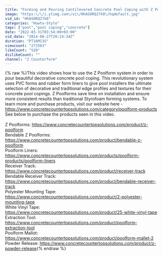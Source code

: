 ```yaml
---
title: "Forming and Pouring Cantilevered Concrete Pool Coping with Z Poolforms"
image: "https:\/\/i.ytimg.com\/vi\/HhAS0RQ27k0\/hqdefault.jpg"
vid_id: "HhAS0RQ27k0"
categories: "Howto-Style"
tags: ["pool","pool coping","concrete"]
date: "2022-03-31T03:54:00+03:00"
vid_date: "2014-08-27T20:24:34Z"
duration: "PT16M13S"
viewcount: "272563"
likeCount: "520"
dislikeCount: ""
channel: "Z Counterform"
---
```

{% raw %}This video shows how to use the Z Poolform system in order to pour beautiful decorative concrete pool coping. This revolutionary system uses PVC forms and rubber form liners to give pool installers the ultimate selection of decorative and traditional edge profiles and textures for their concrete pool copings. Z Poolforms save time on installation and ensure more consistent results than traditional Styrofoam forming systems. To learn more and purchase products, visit our website here - <a rel="nofollow" target="blank" href="https://www.concretecountertopsolutions.com/category/poolform-products">https://www.concretecountertopsolutions.com/category/poolform-products</a> See below to purchase the products seen in this video.<br /><br />Z Poolforms: <a rel="nofollow" target="blank" href="https://www.concretecountertopsolutions.com/product/z-poolform">https://www.concretecountertopsolutions.com/product/z-poolform</a><br />Bendable Z Poolforms: <a rel="nofollow" target="blank" href="https://www.concretecountertopsolutions.com/product/bendable-z-poolform">https://www.concretecountertopsolutions.com/product/bendable-z-poolform</a><br />Poolform Liners: <a rel="nofollow" target="blank" href="https://www.concretecountertopsolutions.com/products/poolform-products/poolform-liners">https://www.concretecountertopsolutions.com/products/poolform-products/poolform-liners</a><br />Receiver Track: <a rel="nofollow" target="blank" href="https://www.concretecountertopsolutions.com/product/receiver-track">https://www.concretecountertopsolutions.com/product/receiver-track</a><br />Bendable Receiver Track: <a rel="nofollow" target="blank" href="https://www.concretecountertopsolutions.com/product/bendable-receiver-track">https://www.concretecountertopsolutions.com/product/bendable-receiver-track</a><br />Polyester Mounting Tape: <a rel="nofollow" target="blank" href="https://www.concretecountertopsolutions.com/product/2-polyester-mounting-tape">https://www.concretecountertopsolutions.com/product/2-polyester-mounting-tape</a><br />White Vinyl Tape: <a rel="nofollow" target="blank" href="https://www.concretecountertopsolutions.com/product/25-white-vinyl-tape">https://www.concretecountertopsolutions.com/product/25-white-vinyl-tape</a><br />Extraction Tool: <a rel="nofollow" target="blank" href="https://www.concretecountertopsolutions.com/product/poolform-extraction-tool">https://www.concretecountertopsolutions.com/product/poolform-extraction-tool</a><br />Poolform Mallot: <a rel="nofollow" target="blank" href="https://www.concretecountertopsolutions.com/product/poolform-mallet-2">https://www.concretecountertopsolutions.com/product/poolform-mallet-2</a><br />Powder Release: <a rel="nofollow" target="blank" href="https://www.concretecountertopsolutions.com/product/z-powder-release">https://www.concretecountertopsolutions.com/product/z-powder-release</a>{% endraw %}
